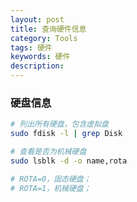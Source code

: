 ```yaml
---
layout: post
title: 查询硬件信息
category: Tools
tags: 硬件
keywords: 硬件
description:
---
```


### 硬盘信息

```bash
# 列出所有硬盘，包含虚拟盘
sudo fdisk -l | grep Disk

# 查看是否为机械硬盘
sudo lsblk -d -o name,rota

# ROTA=0，固态硬盘；
# ROTA=1，机械硬盘；
```
